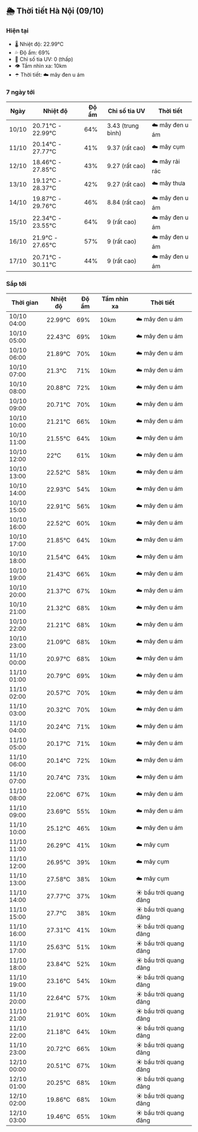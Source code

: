 ## 🌦️ Thời tiết Hà Nội (09/10)

### Hiện tại

- 🌡️ Nhiệt độ: 22.99℃
- 💦 Độ ẩm: 69%
- 🌟 Chỉ số tia UV: 0 (thấp)
- 👁️ Tầm nhìn xa: 10km
- ☂️ Thời tiết: ☁️ mây đen u ám

### 7 ngày tới

| Ngày | Nhiệt độ | Độ ẩm | Chỉ số tia UV | Thời tiết |
| --- | --- | --- | --- | --- |
| 10/10 | 20.71℃ - 22.99℃ | 64% | 3.43 (trung bình) | ☁️ mây đen u ám |
| 11/10 | 20.14℃ - 27.77℃ | 41% | 9.37 (rất cao) | ☁️ mây cụm |
| 12/10 | 18.46℃ - 27.85℃ | 43% | 9.27 (rất cao) | ☁️ mây rải rác |
| 13/10 | 19.12℃ - 28.37℃ | 42% | 9.27 (rất cao) | ☁️ mây thưa |
| 14/10 | 19.87℃ - 29.76℃ | 46% | 8.84 (rất cao) | ☁️ mây đen u ám |
| 15/10 | 22.34℃ - 23.55℃ | 64% | 9 (rất cao) | ☁️ mây đen u ám |
| 16/10 | 21.9℃ - 27.65℃ | 57% | 9 (rất cao) | ☁️ mây đen u ám |
| 17/10 | 20.71℃ - 30.11℃ | 44% | 9 (rất cao) | ☁️ mây đen u ám |

### Sắp tới

| Thời gian | Nhiệt độ | Độ ẩm | Tầm nhìn xa | Thời tiết |
| --- | --- | --- | --- | --- |
| 10/10 04:00 | 22.99℃ | 69% | 10km | ☁️ mây đen u ám |
| 10/10 05:00 | 22.43℃ | 69% | 10km | ☁️ mây đen u ám |
| 10/10 06:00 | 21.89℃ | 70% | 10km | ☁️ mây đen u ám |
| 10/10 07:00 | 21.3℃ | 71% | 10km | ☁️ mây đen u ám |
| 10/10 08:00 | 20.88℃ | 72% | 10km | ☁️ mây đen u ám |
| 10/10 09:00 | 20.71℃ | 70% | 10km | ☁️ mây đen u ám |
| 10/10 10:00 | 21.21℃ | 66% | 10km | ☁️ mây đen u ám |
| 10/10 11:00 | 21.55℃ | 64% | 10km | ☁️ mây đen u ám |
| 10/10 12:00 | 22℃ | 61% | 10km | ☁️ mây đen u ám |
| 10/10 13:00 | 22.52℃ | 58% | 10km | ☁️ mây đen u ám |
| 10/10 14:00 | 22.93℃ | 54% | 10km | ☁️ mây đen u ám |
| 10/10 15:00 | 22.91℃ | 56% | 10km | ☁️ mây đen u ám |
| 10/10 16:00 | 22.52℃ | 60% | 10km | ☁️ mây đen u ám |
| 10/10 17:00 | 21.85℃ | 64% | 10km | ☁️ mây đen u ám |
| 10/10 18:00 | 21.54℃ | 64% | 10km | ☁️ mây đen u ám |
| 10/10 19:00 | 21.43℃ | 66% | 10km | ☁️ mây đen u ám |
| 10/10 20:00 | 21.37℃ | 67% | 10km | ☁️ mây đen u ám |
| 10/10 21:00 | 21.32℃ | 68% | 10km | ☁️ mây đen u ám |
| 10/10 22:00 | 21.21℃ | 68% | 10km | ☁️ mây đen u ám |
| 10/10 23:00 | 21.09℃ | 68% | 10km | ☁️ mây đen u ám |
| 11/10 00:00 | 20.97℃ | 68% | 10km | ☁️ mây đen u ám |
| 11/10 01:00 | 20.79℃ | 69% | 10km | ☁️ mây đen u ám |
| 11/10 02:00 | 20.57℃ | 70% | 10km | ☁️ mây đen u ám |
| 11/10 03:00 | 20.32℃ | 70% | 10km | ☁️ mây đen u ám |
| 11/10 04:00 | 20.24℃ | 71% | 10km | ☁️ mây đen u ám |
| 11/10 05:00 | 20.17℃ | 71% | 10km | ☁️ mây đen u ám |
| 11/10 06:00 | 20.14℃ | 72% | 10km | ☁️ mây đen u ám |
| 11/10 07:00 | 20.74℃ | 73% | 10km | ☁️ mây đen u ám |
| 11/10 08:00 | 22.06℃ | 67% | 10km | ☁️ mây đen u ám |
| 11/10 09:00 | 23.69℃ | 55% | 10km | ☁️ mây đen u ám |
| 11/10 10:00 | 25.12℃ | 46% | 10km | ☁️ mây đen u ám |
| 11/10 11:00 | 26.29℃ | 41% | 10km | ☁️ mây cụm |
| 11/10 12:00 | 26.95℃ | 39% | 10km | ☁️ mây cụm |
| 11/10 13:00 | 27.58℃ | 38% | 10km | ☁️ mây cụm |
| 11/10 14:00 | 27.77℃ | 37% | 10km | ☀️ bầu trời quang đãng |
| 11/10 15:00 | 27.7℃ | 38% | 10km | ☀️ bầu trời quang đãng |
| 11/10 16:00 | 27.31℃ | 41% | 10km | ☀️ bầu trời quang đãng |
| 11/10 17:00 | 25.63℃ | 51% | 10km | ☀️ bầu trời quang đãng |
| 11/10 18:00 | 23.84℃ | 52% | 10km | ☀️ bầu trời quang đãng |
| 11/10 19:00 | 23.16℃ | 54% | 10km | ☀️ bầu trời quang đãng |
| 11/10 20:00 | 22.64℃ | 57% | 10km | ☀️ bầu trời quang đãng |
| 11/10 21:00 | 21.91℃ | 60% | 10km | ☀️ bầu trời quang đãng |
| 11/10 22:00 | 21.18℃ | 64% | 10km | ☀️ bầu trời quang đãng |
| 11/10 23:00 | 20.72℃ | 66% | 10km | ☀️ bầu trời quang đãng |
| 12/10 00:00 | 20.51℃ | 67% | 10km | ☀️ bầu trời quang đãng |
| 12/10 01:00 | 20.25℃ | 68% | 10km | ☀️ bầu trời quang đãng |
| 12/10 02:00 | 19.86℃ | 68% | 10km | ☀️ bầu trời quang đãng |
| 12/10 03:00 | 19.46℃ | 65% | 10km | ☀️ bầu trời quang đãng |
